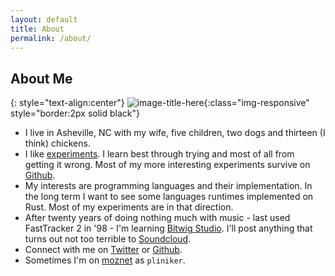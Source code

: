 ```yaml
---
layout: default
title: About
permalink: /about/
---
```


## About Me

{: style="text-align:center"}
![image-title-here](https://avatars2.githubusercontent.com/u/1785642){:class="img-responsive" style="border:2px solid black"}

* I live in Asheville, NC with my wife, five children, two dogs and thirteen (I think)
  chickens.
* I like [experiments](https://jvns.ca/blog/2017/01/04/rules-of-programming-experiments/).
  I learn best through trying and most of all from getting it wrong. Most of my more
  interesting experiments survive on [Github](https://github.com/pliniker).
* My interests are programming languages and their implementation. In the long term
  I want to see some languages runtimes implemented on Rust. Most of my experiments
  are in that direction.
* After twenty years of doing nothing much with music - last used FastTracker 2 in '98 -
  I'm learning [Bitwig Studio](https://bitwig.com). I'll post anything that turns out
  not too terrible to [Soundcloud](https://soundcloud.com/user-885707709).
* Connect with me on [Twitter](https://twitter.com/peterliniker) or [Github](https://github.com/pliniker).
* Sometimes I'm on [moznet](https://wiki.mozilla.org/IRC) as `pliniker`.
